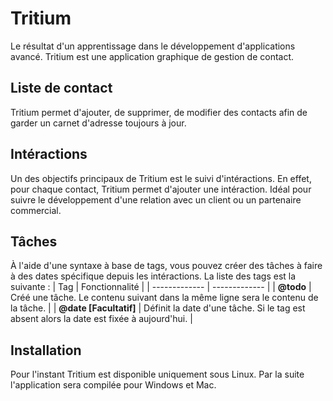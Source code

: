 # Tritium
Le résultat d'un apprentissage dans le développement d'applications avancé. Tritium est une application graphique de gestion de contact.
## Liste de contact
Tritium permet d'ajouter, de supprimer, de modifier des contacts afin de garder un carnet d'adresse toujours à jour.
## Intéractions
Un des objectifs principaux de Tritium est le suivi d'intéractions. En effet, pour chaque contact, Tritium permet d'ajouter une intéraction. Idéal pour suivre le développement d'une relation avec un client ou un partenaire commercial.
## Tâches
À l'aide d'une syntaxe à base de tags, vous pouvez créer des tâches à faire à des dates spécifique depuis les intéractions. La liste des tags est la suivante :
| Tag  | Fonctionnalité |
| ------------- | ------------- |
| **@todo**  | Créé une tâche. Le contenu suivant dans la même ligne sera le contenu de la tâche.  |
| **@date [Facultatif]**  | Définit la date d'une tâche. Si le tag est absent alors la date est fixée à aujourd'hui.  |
## Installation
Pour l'instant Tritium est disponible uniquement sous Linux. Par la suite l'application sera compilée pour Windows et Mac.
